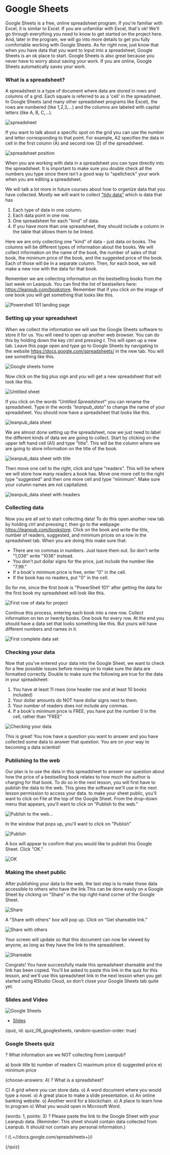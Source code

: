 # Google Sheets

Google Sheets is a free, online spreadsheet program. If you're familiar with Excel, it is similar to Excel. If you are unfamiliar with Excel, that's ok! We'll go through everything you need to know to get started on the project here. And, later in the program, we will go into more details to get you fully comfortable working with Google Sheets. As for right now, just know that when you have data that you want to input into a spreadsheet, Google Sheets is an ok place to start. Google Sheets is also great because you never have to worry about saving your work. If you are online, Google Sheets automatically saves your work.

### What is a spreadsheet?

A spreadsheet is a type of document where data are stored in rows and columns of a grid. Each square is referred to as a 'cell' in the spreadsheet. In Google Sheets (and many other spreadsheet programs like Excel), the rows are numbered (like 1,2,3,...) and the columns are labeled with capital letters (like A, B, C,...). 

![spreadsheet](images/06_googlesheets/06_cdsintro_googlesheets-1.png)

If you want to talk about a specific spot on the grid you can use the number and letter corresponding to that point. For example, A2 specifies the data in cell in the first column (A) and second row (2) of the spreadsheet.

![spreadsheet position](images/06_googlesheets/06_cdsintro_googlesheets-2.png)

When you are working with data in a spreadsheet you can type directly into the spreadsheet. It is important to make sure you double check all the numbers you type since there isn't a good way to "spellcheck" your work when you are editing a spreadsheet. 

We will talk a lot more in future courses about how to organize data that you have collected. Mostly we will want to collect ["tidy data"](https://en.wikipedia.org/wiki/Tidy_data) which is data that has 

1. Each type of data in one column. 
2. Each data point in one row. 
3. One spreadsheet for each "kind" of data.
4. If you have more than one spreadsheet, they should include a column in the table that allows them to be linked.

Here we are only collecting one "kind" of data - just data on books. The columns will be different types of information about the books. We will collect information on the name of the book, the number of sales of that book, the minimum price of the book, and the suggested price of the book. Each of those will be in a separate column. Then, for each book, we will make a new row with the data for that book. 

Remember we are collecting information on the bestselling books from the last week on Leanpub. You can find the list of bestsellers here: https://leanpub.com/bookstore. Remember that if you click on the image of one book you will get something that looks like this. 

![Powershell 101 landing page](images/06_googlesheets/06_cdsintro_googlesheets-5.png)


### Setting up your spreadsheet

When we collect the information we will use the Google Sheets software to store it for us. You will need to open up another web browser. You can do this by holding down the key _ctrl_ and pressing _t_. This will open up a new tab. Leave this page open and type go to Google Sheets by navigating to the website https://docs.google.com/spreadsheets/ in the new tab. You will see something like this. 

![Google sheets home](images/06_googlesheets/06_cdsintro_googlesheets-6.png)

Now click on the big plus sign and you will get a new spreadsheet that will look like this. 

![Untitled sheet](images/06_googlesheets/06_cdsintro_googlesheets-7.png)

If you click on the words _"Untitled Spreadsheet"_ you can rename the spreadsheet. Type in the words _"leanpub\_data"_ to change the name of your spreadsheet. You should now have a spreadsheet that looks like this. 

![leanpub_data sheet](images/06_googlesheets/06_cdsintro_googlesheets-8.png)

We are almost done setting up the spreadsheet, now we just need to label the different kinds of data we are going to collect. Start by clicking on the upper left hand cell (A1) and type "title". This will be the column where we are going to store information on the title of the book. 

![leanpub_data sheet with title](images/06_googlesheets/06_cdsintro_googlesheets-9.png)

Then move one cell to the right, click and type "readers". This will be where we will store how many readers a book has. Move one more cell to the right type "suggested" and then one more cell and type "minimum". Make sure your column names are not capitalized.

![leanpub_data sheet with headers](images/06_googlesheets/06_cdsintro_googlesheets-11.png)

### Collecting data

Now you are all set to start collecting data! To do this open another new tab by holding _ctrl_ and pressing _t_, then go to the webpage: https://leanpub.com/bookstore. Click on the book and write the title, number of readers, suggested, and minimum prices on a row in the spreadsheet tab. When you are doing this make sure that: 

* There are no commas in numbers. Just leave them out. So don't write "1,036" write "1036" instead. 
* You don't put dollar signs for the price, just include the number like "7.99."
* If a book's minimum price is free, enter "0" in the cell.
* If the book has no readers, put "0" in the cell.

So for me, since the first book is "PowerShell 101" after getting the data for the first book my spreadsheet will look like this. 

![First row of data for project](images/06_googlesheets/06_cdsintro_googlesheets-12.png)

Continue this process, entering each book into a new row. Collect information on ten or twenty books. One book for every row. At the end you should have a data set that looks something like this. But yours will have different numbers and names in it. 

![First complete data set](images/06_googlesheets/06_cdsintro_googlesheets-13.png)

### Checking your data

Now that you've entered your data into the Google Sheet, we want to check for a few possible issues before moving on to make sure the data are formatted correctly. Double to make sure the following are true for the data in your spreadsheet:

1. You have at least 11 rows (one header row and at least 10 books included)
2. Your dollar amounts do NOT have dollar signs next to them.
3. Your number of readers does not include any commas.
4. If a book's minimum price is FREE, you have put the number 0 in the cell, rather than "FREE"

![Checking your data](images/06_googlesheets/06_cdsintro_googlesheets-17.png)

This is great! You now have a question you want to answer and you have collected some data to answer that question. You are on your way to becoming a data scientist!

### Publishing to the web

Our plan is to use the data in this spreadsheet to answer our question about how the price of a bestselling book relates to how much the author is charging for that book. To do so in the next lesson, you will first have to publish the data to the web. This gives the software we'll use in the next lesson permission to access your data. to make your sheet public, you'll want to click on File at the top of the Google Sheet. From the drop-down menu that appears, you'll want to click on "Publish to the web."

![Publish to the web...](images/06_googlesheets/06_cdsintro_googlesheets-19.png)

In the window that pops up, you'll want to click on "Publish"

![Publish](images/06_googlesheets/06_cdsintro_googlesheets-20.png)

A box will appear to confirm that you would like to publish this Google Sheet. Click "OK."

![OK](images/06_googlesheets/06_cdsintro_googlesheets-21.png)

### Making the sheet public

After publishing your data to the web, the last step is to make these data accessible to others who have the link.This can be done easily on a Google Sheet by clicking on "Share" in the top right-hand corner of the Google Sheet.
 
![Share](images/06_googlesheets/06_cdsintro_googlesheets-22.png)
 
A "Share with others" box will pop up. Click on "Get shareable link."
 
![Share with others](images/06_googlesheets/06_cdsintro_googlesheets-23.png)
 
Your screen will update so that this document can now be viewed by anyone, as long as they have the link to the spreadsheet.
 
![Shareable](images/06_googlesheets/06_cdsintro_googlesheets-24.png)

Congrats! You have successfully made this spreadsheet shareable and the link has been copied. You'll be asked to paste this link in the quiz for this lesson, and we'll use this spreadsheet link in the next lesson when you get started using RStudio Cloud, so don't close your Google Sheets tab quite yet.

### Slides and Video

![Google Sheets](https://www.youtube.com/watch?v=O8fi5rVbv7A)

* [Slides](https://docs.google.com/presentation/d/1EPt7DuMZOqJMElDNMi3PWO66OytMlWPoc-RsopdVxNM/edit?usp=sharing)


{quiz, id: quiz_06_googlesheets, random-question-order: true}

### Google Sheets quiz

? What information are we NOT collecting from Leanpub?

a) book title
b) number of readers
C) maximum price
d) suggested price
e) minimum price

{choose-answers: 4}
? What is a spreadsheet?

C) A grid where you can store data.
o) A word document where you would type a novel.
o) A great place to make a slide presentation.
o) An online banking website.
o) Another word for a blockchain.
o) A place to learn how to program
o) What you would open in Microsoft Word.



{words: 1, points: 3}
? Please paste the link to the Google Sheet with your Leanpub data. (Reminder: This sheet should contain data collected from Leanpub. It should not contain any personal information.)

! /(.+\/\/docs.google.com\/spreadsheets+)/i




{/quiz}
